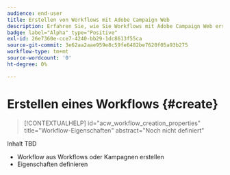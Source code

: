 ```yaml
---
audience: end-user
title: Erstellen von Workflows mit Adobe Campaign Web
description: Erfahren Sie, wie Sie Workflows mit Adobe Campaign Web erstellen
badge: label="Alpha" type="Positive"
exl-id: 26e7360e-cce7-4240-bb29-1dc8613f55ca
source-git-commit: 3e62aa2aae959e8c59fe6482be7620f05a93b275
workflow-type: tm+mt
source-wordcount: '0'
ht-degree: 0%

---
```



# Erstellen eines Workflows {#create}

>[!CONTEXTUALHELP]
>id="acw_workflow_creation_properties"
>title="Workflow-Eigenschaften"
>abstract="Noch nicht definiert"

Inhalt TBD

* Workflow aus Workflows oder Kampagnen erstellen
* Eigenschaften definieren
